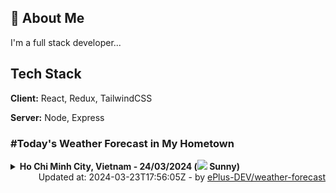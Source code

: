 ## 🚀 About Me
I'm a full stack developer...


## Tech Stack

**Client:** React, Redux, TailwindCSS

**Server:** Node, Express

### #Today's Weather Forecast in My Hometown



<details>
    <summary><b>Ho Chi Minh City, Vietnam - 24/03/2024 (<img src="https://cdn.weatherapi.com/weather/64x64/day/113.png" /> Sunny)</b>
    </summary>

    
<table>
    <tr>
        <th>Hour</th>
        <td>00:00</td><td>01:00</td><td>02:00</td><td>03:00</td><td>04:00</td><td>05:00</td><td>06:00</td><td>07:00</td><td>08:00</td><td>09:00</td><td>10:00</td><td>11:00</td><td>12:00</td><td>13:00</td><td>14:00</td><td>15:00</td><td>16:00</td><td>17:00</td><td>18:00</td><td>19:00</td><td>20:00</td><td>21:00</td><td>22:00</td><td>23:00</td>
    </tr>
    <tr>
        <th>Weather</th>
        <td><img src="https://cdn.weatherapi.com/weather/64x64/night/119.png"></img></td><td><img src="https://cdn.weatherapi.com/weather/64x64/night/116.png"></img></td><td><img src="https://cdn.weatherapi.com/weather/64x64/night/116.png"></img></td><td><img src="https://cdn.weatherapi.com/weather/64x64/night/122.png"></img></td><td><img src="https://cdn.weatherapi.com/weather/64x64/night/113.png"></img></td><td><img src="https://cdn.weatherapi.com/weather/64x64/night/113.png"></img></td><td><img src="https://cdn.weatherapi.com/weather/64x64/day/113.png"></img></td><td><img src="https://cdn.weatherapi.com/weather/64x64/day/113.png"></img></td><td><img src="https://cdn.weatherapi.com/weather/64x64/day/113.png"></img></td><td><img src="https://cdn.weatherapi.com/weather/64x64/day/113.png"></img></td><td><img src="https://cdn.weatherapi.com/weather/64x64/day/113.png"></img></td><td><img src="https://cdn.weatherapi.com/weather/64x64/day/113.png"></img></td><td><img src="https://cdn.weatherapi.com/weather/64x64/day/113.png"></img></td><td><img src="https://cdn.weatherapi.com/weather/64x64/day/113.png"></img></td><td><img src="https://cdn.weatherapi.com/weather/64x64/day/113.png"></img></td><td><img src="https://cdn.weatherapi.com/weather/64x64/day/113.png"></img></td><td><img src="https://cdn.weatherapi.com/weather/64x64/day/113.png"></img></td><td><img src="https://cdn.weatherapi.com/weather/64x64/day/113.png"></img></td><td><img src="https://cdn.weatherapi.com/weather/64x64/day/113.png"></img></td><td><img src="https://cdn.weatherapi.com/weather/64x64/night/113.png"></img></td><td><img src="https://cdn.weatherapi.com/weather/64x64/night/113.png"></img></td><td><img src="https://cdn.weatherapi.com/weather/64x64/night/113.png"></img></td><td><img src="https://cdn.weatherapi.com/weather/64x64/night/113.png"></img></td><td><img src="https://cdn.weatherapi.com/weather/64x64/night/113.png"></img></td>
    </tr>
    <tr>
        <th>Condition</th>
        <td width="200px">Cloudy </td><td width="200px">Partly cloudy</td><td width="200px">Partly Cloudy </td><td width="200px">Overcast </td><td width="200px">Clear </td><td width="200px">Clear </td><td width="200px">Sunny</td><td width="200px">Sunny</td><td width="200px">Sunny</td><td width="200px">Sunny</td><td width="200px">Sunny</td><td width="200px">Sunny</td><td width="200px">Sunny</td><td width="200px">Sunny</td><td width="200px">Sunny</td><td width="200px">Sunny</td><td width="200px">Sunny</td><td width="200px">Sunny</td><td width="200px">Sunny</td><td width="200px">Clear </td><td width="200px">Clear </td><td width="200px">Clear </td><td width="200px">Clear </td><td width="200px">Clear </td>
    </tr>
    <tr>
        <th>Temperature</th>
        <td>26.3 °C</td><td>27 °C</td><td>25.8 °C</td><td>25.8 °C</td><td>25.8 °C</td><td>25.6 °C</td><td>25.5 °C</td><td>26.9 °C</td><td>29.3 °C</td><td>31.7 °C</td><td>33.8 °C</td><td>35.2 °C</td><td>36 °C</td><td>36.4 °C</td><td>36.1 °C</td><td>35.2 °C</td><td>33.7 °C</td><td>31.6 °C</td><td>29.1 °C</td><td>27.7 °C</td><td>27.6 °C</td><td>27.4 °C</td><td>27.3 °C</td><td>27.1 °C</td>
    </tr>
    <tr>
        <th>Wind</th>
        <td>14.8 kph</td><td>11.2 kph</td><td>14 kph</td><td>13 kph</td><td>12.6 kph</td><td>11.5 kph</td><td>10.4 kph</td><td>12.2 kph</td><td>15.8 kph</td><td>15.8 kph</td><td>16.2 kph</td><td>18 kph</td><td>20.9 kph</td><td>22 kph</td><td>23.8 kph</td><td>24.1 kph</td><td>24.5 kph</td><td>24.1 kph</td><td>23 kph</td><td>20.5 kph</td><td>19.4 kph</td><td>19.8 kph</td><td>19.4 kph</td><td>16.6 kph</td>
    </tr>
</table>

</details>

<div align="right">
    Updated at: 2024-03-23T17:56:05Z - by <a target="_blank"
        href="https://github.com/ePlus-DEV/weather-forecast">ePlus-DEV/weather-forecast</a>
</div>